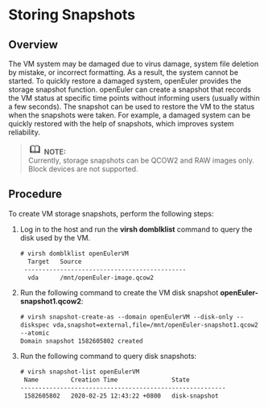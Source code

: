 # Storing Snapshots<a name="EN-US_TOPIC_0225484570"></a>

## Overview<a name="section1459575321614"></a>

The VM system may be damaged due to virus damage, system file deletion by mistake, or incorrect formatting. As a result, the system cannot be started. To quickly restore a damaged system, openEuler provides the storage snapshot function. openEuler can create a snapshot that records the VM status at specific time points without informing users \(usually within a few seconds\). The snapshot can be used to restore the VM to the status when the snapshots were taken. For example, a damaged system can be quickly restored with the help of snapshots, which improves system reliability.

>![](public_sys-resources/icon-note.gif) **NOTE:**   
>Currently, storage snapshots can be QCOW2 and RAW images only. Block devices are not supported.  

## Procedure<a name="section1234014366477"></a>

To create VM storage snapshots, perform the following steps:

1.  Log in to the host and run the  **virsh domblklist**  command to query the disk used by the VM.

    ```
    # virsh domblklist openEulerVM
      Target   Source
     ---------------------------------------------
      vda      /mnt/openEuler-image.qcow2
    ```


1.  Run the following command to create the VM disk snapshot  **openEuler-snapshot1.qcow2**:

    ```
    # virsh snapshot-create-as --domain openEulerVM --disk-only --diskspec vda,snapshot=external,file=/mnt/openEuler-snapshot1.qcow2 --atomic
    Domain snapshot 1582605802 created
    ```


1.  Run the following command to query disk snapshots:

    ```
    # virsh snapshot-list openEulerVM
     Name         Creation Time               State
    ---------------------------------------------------------
     1582605802   2020-02-25 12:43:22 +0800   disk-snapshot
    ```


